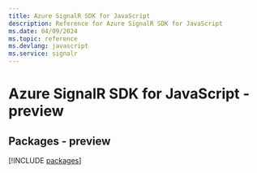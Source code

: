 ```yaml
---
title: Azure SignalR SDK for JavaScript
description: Reference for Azure SignalR SDK for JavaScript
ms.date: 04/09/2024
ms.topic: reference
ms.devlang: javascript
ms.service: signalr
---
```

# Azure SignalR SDK for JavaScript - preview
## Packages - preview
[!INCLUDE [packages](signalr-index.md)]